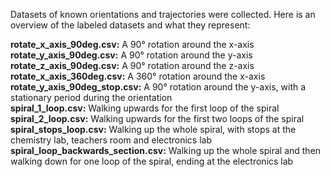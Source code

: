 Datasets of known orientations and trajectories were collected. Here is an overview of the labeled datasets and what they represent:

<strong> rotate_x_axis_90deg.csv:</strong> A 90° rotation around the x-axis<br/>
<strong> rotate_y_axis_90deg.csv:</strong> A 90° rotation around the y-axis<br/>
<strong> rotate_z_axis_90deg.csv:</strong> A 90° rotation around the z-axis<br/>
<strong> rotate_x_axis_360deg.csv:</strong> A 360° rotation around the x-axis<br/>
<strong> rotate_y_axis_90deg_stop.csv:</strong> A 90° rotation around the y-axis, with a stationary period during the orientation <br/>
<strong> spiral_1_loop.csv:</strong> Walking upwards for the first loop of the spiral <br/>
<strong> spiral_2_loop.csv:</strong> Walking upwards for the first two loops of the spiral <br/>
<strong> spiral_stops_loop.csv:</strong> Walking up the whole spiral, with stops at the chemistry lab, teachers room and electronics lab <br/>
<strong> spiral_loop_backwards_section.csv:</strong> Walking up the whole spiral and then walking down for one loop of the spiral, ending at the electronics lab <br/>

